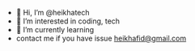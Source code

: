 - 👋 Hi, I’m @heikhatech
- 👀 I’m interested in coding, tech
- 🌱 I’m currently learning
- contact me if you have issue heikhafid@gmail.com
<!---
heikhatech/heikhatech is a ✨ special ✨ repository because its `README.md` (this file) appears on your GitHub profile.
You can click the Preview link to take a look at your changes.
--->
